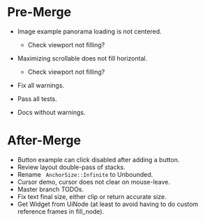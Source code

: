 # Pre-Merge

* Image example panorama loading is not centered.
    - Check viewport not filling?
* Maximizing scrollable does not fill horizontal.
    - Check viewport not filling?

* Fix all warnings.
* Pass all tests.
* Docs without warnings.

# After-Merge

* Button example can click disabled after adding a button.
* Review layout double-pass of stacks.
* Rename ` AnchorSize::Infinite` to Unbounded.
* Cursor demo, cursor does not clear on mouse-leave.
* Master branch TODOs.
* Fix text final size, either clip or return accurate size.
* Get Widget from UiNode (at least to avoid having to do custom reference frames in fill_node).